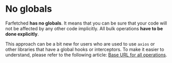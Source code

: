 # No globals

Farfetched **has no globals**. It means that you can be sure that your code will not be affected by any other code implicitly. All bulk operations **have to be done explicitly**.

This approach can be a bit new for users who are used to use `axios` or other libraries that have a global hooks or interceptors. To make it easier to understand, please refer to the following article: [Base URL for all operations](/recipes/base_url.md).
